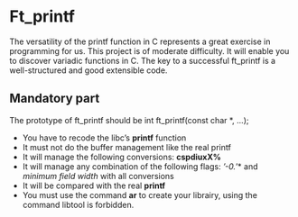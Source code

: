 # Ft_printf

The versatility of the printf function in C represents a great exercise in programming for
us. This project is of moderate difficulty. It will enable you to discover variadic functions
in C. The key to a successful ft_printf is a well-structured and good extensible code.

## Mandatory part

The prototype of ft_printf should be int ft_printf(const char *, ...);

- You have to recode the libc’s **printf** function
- It must not do the buffer management like the real printf
- It will manage the following conversions: **cspdiuxX%**
- It will manage any combination of the following flags: *’-0.*’* and *minimum field
width* with all conversions
- It will be compared with the real **printf**
- You must use the command **ar** to create your librairy, using the command libtool
is forbidden.
